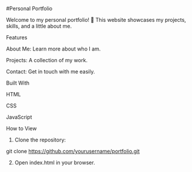 #Personal Portfolio

Welcome to my personal portfolio! 🌟 This website showcases my projects, skills, and a little about me.

Features

About Me: Learn more about who I am.

Projects: A collection of my work.

Contact: Get in touch with me easily.

Built With

HTML

CSS

JavaScript

How to View

1. Clone the repository:

git clone https://github.com/yourusername/portfolio.git

2. Open index.html in your browser.
